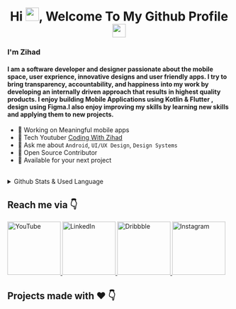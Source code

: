 
<h1 align="center">Hi <img src="https://raw.githubusercontent.com/MartinHeinz/MartinHeinz/master/wave.gif" width="30px">, Welcome To My Github Profile <img src="https://images.emojiterra.com/google/android-11/512px/1f468-1f4bb.png" width="30px"></h1>


<h3> I'm Zihad</h3>
<h4 >I am a software developer and designer passionate about the mobile space, user exprience, innovative designs and user friendly apps. I try to bring transparency, accountability, and happiness into my work by developing an internally driven approach that results in highest quality products. I enjoy building Mobile Applications using Kotlin & Flutter , design using Figma.I also enjoy improving my skills by learning new skills and applying them to new projects.</h4>

* 📱 Working on Meaningful mobile apps 
* 📸 Tech Youtuber [Coding With Zihad](https://www.youtube.com/channel/UCcW_tC_52WI9IwY-XkH3sDQ)
* 💬 Ask me about ``Android``, ``UI/UX Design``, ``Design Systems`` 
* 📝 Open Source Contributor
* 💌 Available for your next project

<br />
<details>
<summary> Github Stats & Used Language</summary>
<br>
 
![Zihad's GitHub stats](https://github-readme-stats.vercel.app/api?username=mdzihad89&show_icons=true&theme=radical)
 
<a href="https://github.com/mdzihad89/github-readme-stats"><img alt="Zihad's Top Languages" src="https://github-readme-stats.vercel.app/api/top-langs/?username=mdzihad89&langs_count=8&count_private=true&layout=compact&theme=react&hide_border=true&bg_color=0D1117" /></a>
 
</details>

## Reach me via 👇
<p float="left">

<a href="https://www.youtube.com/channel/UCcW_tC_52WI9IwY-XkH3sDQ" title="Redirect to YouTube">
    <img src="https://user-images.githubusercontent.com/83513508/138793639-5e2dd6fe-cbd7-4ef6-ad2f-1a27712b15ab.png" width="120" alt="YouTube" />
  </a>
  
  <a href="https://www.linkedin.com/in/md-zihad-9286161a6/" title="Redirect to LinkedIn">
    <img src="https://user-images.githubusercontent.com/83513508/138793638-47206484-3036-477f-bbc7-cf1f67cdb9e9.png" width="120" alt="LinkedIn" />
  </a>
  
  <a href="https://dribbble.com/md_zihad" title="Redirect to Dribbble">
    <img src="https://user-images.githubusercontent.com/83513508/138793641-0f69aca0-dd3e-4cfc-a2ea-48094cbbbe00.png" width="120" alt="Dribbble" />
  </a>
  
  <a href="https://www.instagram.com/short_.circuits/" title="Redirect to Instagram">
    <img src="https://user-images.githubusercontent.com/83513508/138793635-5f5a9516-5615-4979-b999-bb4b0a41e3bc.png" width="120" alt="Instagram" />
  </a>

</p>

## Projects made with ❤️ 👇

 





